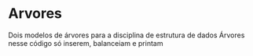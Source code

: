 # Arvores
Dois modelos de árvores para a disciplina de estrutura de dados
Árvores nesse código só inserem, balanceiam e printam
